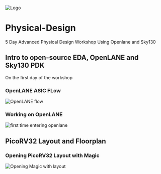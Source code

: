 ![Logo](https://user-images.githubusercontent.com/100471745/155844116-3cd2be63-bd70-424a-8bf1-34b06214d796.png)
# Physical-Design
5 Day Advanced Physical Design Workshop Using Openlane and Sky130
## Intro to open-source EDA, OpenLANE and Sky130 PDK
On the first day of the workshop
### OpenLANE ASIC FLow
![OpenLANE flow](https://user-images.githubusercontent.com/100471745/155844006-fe2d350a-6a33-4822-a4a8-17a2281993c5.png)

### Working on OpenLANE
![first time entering openlane](https://user-images.githubusercontent.com/100471745/155844418-5191b653-38de-4655-a424-a22d548fa3a2.png)


## PicoRV32 Layout and Floorplan
### Opening PicoRV32 Layout with Magic
![Opening Magic with layout](https://user-images.githubusercontent.com/100471745/155844523-18c27437-7060-4fa2-b291-55fdc25f24e2.png)
